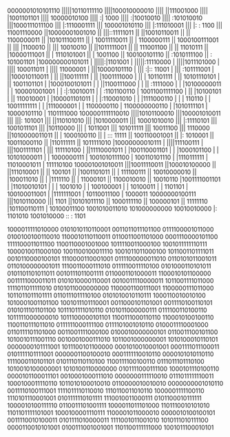 0000001010101110
|||||10110111110
||||100010000010
|||| ||111001000
|||| |1001101101
|||| 10000010100
||||  :|    1000
||||  :|10010010
||||  :101010010
|||1000111011100
||| |:1110001111
||| 100001010110
|||  |:111010001
|||  |:   : 1100
|||  11001110000
||10000001001010
|| |||::11111011
|| ||10010110011
|| || 1100000011
|| |101011100111
|| | 10011110011
|| |  1100000111
|| 1000100111001
||  ||| |1100010
||  ||| 10010010
||  ||1011111001
||  || 111001100
||  ||  11010111
||  |10000111001
||  | 1110101001
||  |    1001100
||  100100101110
||   :1010111100
||   : 101001101
|100000000101011
| |||||:|1101001
| |||||:11110000
| ||||1011101000
| |||| 100011011
| ||||  11000001
| |||10000101110
| ||| :|:: 11001
| ||| :101111001
| ||100010110011
| || ||100111111
| || |1001111000
| || | 101101111
| || 10101110101
| ||  1001101101
| |1000100101011
| | ||1100111000
| | ||  :1111000
| | |10100000011
| | 100001001001
| |  :|:10010011
| |  :1101100110
| 10011001111100
|  ||  |10100101
|  ||  110010001
|  |100001101011
|  | |:110001010
|  | |1111000110
|  | |    110110
|  | 10011111111
|  |  |111000001
|  |  1100000110
|  1100000000110
|    |1010111101
|    10000101110
|     1101111000
1000001111110010
 ||||10101100010
 |||100001010011
 ||| |||: 101001
 ||| ||110101010
 ||| |1010000011
 ||| 10001010010
 |||  |:11110101
 |||  1001011101
 |||   |10110000
 |||   | 1011001
 |||   101011111
 |||    10011100
 |||     1110000
 ||1010000011011
 || | 1000100110
 || |  ::: 11111
 || 100110001001
 ||  |:  1010001
 ||  10011000110
 ||   |110111111
 ||   1011111010
 |10000000010111
 | ||||111100111
 | |||1001111101
 | ||| 111110100
 | ||11110001011
 | |100110001101
 | | |1000101100
 | | 10101000011
 | |  1000000111
 | 1001010111100
 |  100110101110
 |   |1110111111
 |   11010001011
 |     111110100
 100001001010011
  |||10011110011
  ||100010100000
  || ||111010001
  || ||   100101
  || |1001101011
  || | 111100111
  || 10010000010
  ||  |100011010
  ||  | |1111110
  ||  | 11000101
  ||  1100010010
  ||    10010110
  |1001111001101
  | |11010010101
  | |  | 1001010
  | |  100100001
  | |   10100011
  | |    1101101
  | 100100011001
  |  |1111111001
  |  10110011100
  |      1000011
  10000000100111
   |||1010110000
   |||      1101
   ||10101011110
   || 1000111110
   ||  100000101
   ||   11111110
   |101100110111
   | 10100011100
   1001010011010
    101000000000
     10010010000
      |: 1101010
      1001010000
       :: : 1101

1000011111010000	0101010110110001	0011011011101100	0111100001011000	0100100100110010	1100010110110011	0110011001101000	0001110000101100
1111100011011100	1100110001001000	1011110011000100	1001011111110111	1000010011000100	1001100100011110	1001011011000100	1011001101111011
0010110000100101	1110000110001001	0111100000011010	0110101011001011	0110100000001011	1110011000111010	0111110011110100	0101000110101011
0101101101011011	0010111011001111	0110001101000011	1100010101100000	0011111000011011	0101010000110001	0010011110000011	1011001111011000
1111011011111010	0101011000000000	1100001100111001	1100000111011000	1011011011101111	0110111011110100	0101010010110111	1000110010010100
1010001001101100	1001011101110001	0011000101101001	0011110100110101	0101011101101100	1011101111010110	0101011000000111	0111100110100110
1011111000000010	1011100000101101	1100111000110110	1100010100100110	1100110111011010	0111111000111100	0111101001010110	0100011110001000
0110111101101000	0011001111000100	0100010000000101	0110011100101100	1010010111001110	0010001000111010	1011001000000001	1010100010110101
0000000101111001	1011100101100000	0001010010001001	0001111011100011	0101111101111001	0000001100100010	0001111110010110	0000101010110110
1111000110101101	0101110110110100	1100111100100110	0111011101110100	1010010100000001	1010100110000000	0101111000111100	1000101110100110
0000101100011101	0010001000111010	0000000111110010	0111011111110011	1000100011110110	1011010100010010	0110000010010010	0000000001010110
0011110100111001	1111011110110010	1110110011010110	1000001111100110	1110101110001001	0101111110101111	1110010011000111	0101100010111111
1000010100111110	0110011101001111	1000011011101000	1101110010101010	1101101111101001	1000100001110111	1100001011000010	0000010100100101
0011110010100011	0101111010000011	1111001011001010	1010111010111100	0000110010101001	0100111001001001	1101100111111000	1001011100010101
